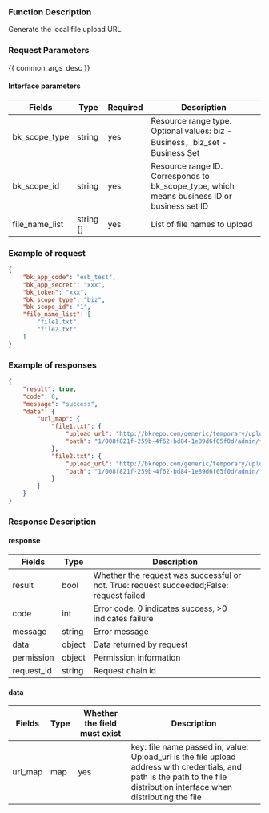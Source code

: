 ### Function Description

Generate the local file upload URL.

### Request Parameters

{{ common_args_desc }}

#### Interface parameters

| Fields                  |  Type  | Required | Description |
|----------------------------|------------|--------|------------|
| bk_scope_type | string | yes  | Resource range type. Optional values: biz - Business，biz_set - Business Set |
| bk_scope_id | string | yes | Resource range ID. Corresponds to bk_scope_type, which means business ID or business set ID |
| file_name_list             | string []  | yes  |List of file names to upload|


### Example of request

```json
{
    "bk_app_code": "esb_test",
    "bk_app_secret": "xxx",
    "bk_token": "xxx",
    "bk_scope_type": "biz",
    "bk_scope_id": "1",
    "file_name_list": [
        "file1.txt",
        "file2.txt"
    ]
}
```

### Example of responses

```json
{
    "result": true,
    "code": 0,
    "message": "success",
    "data": {
        "url_map": {
            "file1.txt": {
                "upload_url": "http://bkrepo.com/generic/temporary/upload/bkjob/localupload/1/008f821f-259b-4f62-bd84-1e89d6f05f0d/admin/file1.txt?token=30adf862fdce4b02b909e6a1a1c762c6",
                "path": "1/008f821f-259b-4f62-bd84-1e89d6f05f0d/admin/file1.txt"
            },
            "file2.txt": {
                "upload_url": "http://bkrepo.com/generic/temporary/upload/bkjob/localupload/1/008f821f-259b-4f62-bd84-1e89d6f05f0d/admin/file2.txt?token=30adf862fdce4b02b909e6a1a1c762c6",
                "path": "1/008f821f-259b-4f62-bd84-1e89d6f05f0d/admin/file2.txt"
            }
        }
    }
}
```

### Response Description

#### response
| Fields | Type  | Description |
|-----------|-----------|-----------|
| result       |  bool   | Whether the request was successful or not. True: request succeeded;False: request failed|
| code         |  int    | Error code. 0 indicates success, >0 indicates failure|
| message      |  string |Error message|
| data         |  object |Data returned by request|
| permission   |  object |Permission information|
| request_id   |  string |Request chain id|

#### data

| Fields | Type  |Whether the field must exist  | Description |
|-----------|----------|---------------|---------|
| url_map   |  map      |   yes     | key: file name passed in, value: Upload_url is the file upload address with credentials, and path is the path to the file distribution interface when distributing the file|
